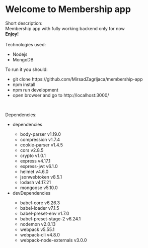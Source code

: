 <h1>Welcome to <b>Membership app</b></h1>
Short description:<br/>
Membership app with fully working backend only for now<br/><b>Enjoy!</b><br/>
<br/>
Technologies used:<ul>
    <li>Nodejs</li>
    <li>MongoDB</li>
</ul>

To run it you should:<br/>

<ul>
    <li>git clone https://github.com/MirsadZagrljaca/membership-app</li>
    <li>npm install</li>
    <li>npm run development</li>
    <li>open browser and go to http://localhost:3000/</li>
</ul>

<br/>

Dependencies:<br/>

<ul>
    <li>dependencies</li>
        <ul>
            <li>body-parser v1.19.0</li>
            <li>compression v1.7.4</li>
            <li>cookie-parser v1.4.5</li>
            <li>cors v2.8.5</li>
            <li>crypto v1.0.1</li>
            <li>express v4.17.1</li>
            <li>express-jwt v6.1.0</li>
            <li>helmet v4.6.0</li>
            <li>jsonwebtoken v8.5.1</li>
            <li>lodash v4.17.21</li>
            <li>mongoose v5.10.0</li>
        </ul>
    <li>devDependencies</li>
        <ul>
            <li>babel-core v6.26.3</li>
            <li>babel-loader v7.1.5</li>
            <li>babel-preset-env v1.7.0</li>
            <li>babel-preset-stage-2 v6.24.1</li>
            <li>nodemon v2.0.13</li>
            <li>webpack v5.55.1</li>
            <li>webpack-cli v4.8.0</li>
            <li>webpack-node-externals v3.0.0</li>
        </ul>
</ul>
